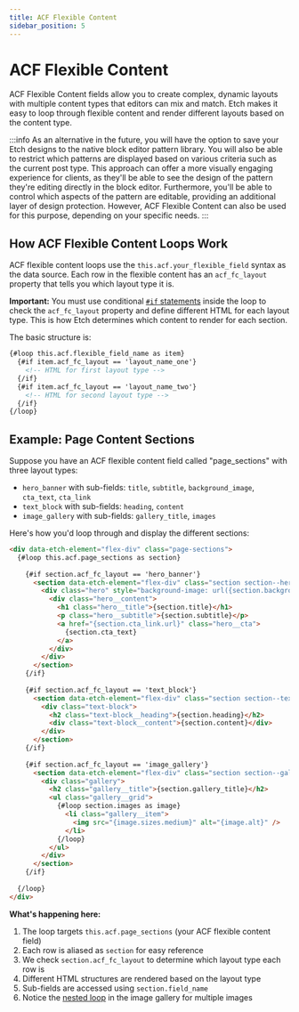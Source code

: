 ```yaml
---
title: ACF Flexible Content
sidebar_position: 5
---
```


# ACF Flexible Content

ACF Flexible Content fields allow you to create complex, dynamic layouts with multiple content types that editors can mix and match. Etch makes it easy to loop through flexible content and render different layouts based on the content type.

:::info
As an alternative in the future, you will have the option to save your Etch designs to the native block editor pattern library. You will also be able to restrict which patterns are displayed based on various criteria such as the current post type. This approach can offer a more visually engaging experience for clients, as they'll be able to see the design of the pattern they're editing directly in the block editor. Furthermore, you'll be able to control which aspects of the pattern are editable, providing an additional layer of design protection. However, ACF Flexible Content can also be used for this purpose, depending on your specific needs.
:::

## How ACF Flexible Content Loops Work

ACF flexible content loops use the `this.acf.your_flexible_field` syntax as the data source. Each row in the flexible content has an `acf_fc_layout` property that tells you which layout type it is.

**Important:** You must use conditional [`#if` statements](/conditional-logic/basic-conditions) inside the loop to check the `acf_fc_layout` property and define different HTML for each layout type. This is how Etch determines which content to render for each section.

The basic structure is:
```html
{#loop this.acf.flexible_field_name as item}
  {#if item.acf_fc_layout == 'layout_name_one'}
    <!-- HTML for first layout type -->
  {/if}
  {#if item.acf_fc_layout == 'layout_name_two'}
    <!-- HTML for second layout type -->
  {/if}
{/loop}
```

## Example: Page Content Sections

Suppose you have an ACF flexible content field called "page_sections" with three layout types:
- `hero_banner` with sub-fields: `title`, `subtitle`, `background_image`, `cta_text`, `cta_link`
- `text_block` with sub-fields: `heading`, `content`
- `image_gallery` with sub-fields: `gallery_title`, `images`

Here's how you'd loop through and display the different sections:

```html
<div data-etch-element="flex-div" class="page-sections">
  {#loop this.acf.page_sections as section}
    
    {#if section.acf_fc_layout == 'hero_banner'}
      <section data-etch-element="flex-div" class="section section--hero">
        <div class="hero" style="background-image: url({section.background_image.url});">
          <div class="hero__content">
            <h1 class="hero__title">{section.title}</h1>
            <p class="hero__subtitle">{section.subtitle}</p>
            <a href="{section.cta_link.url}" class="hero__cta">
              {section.cta_text}
            </a>
          </div>
        </div>
      </section>
    {/if}
    
    {#if section.acf_fc_layout == 'text_block'}
      <section data-etch-element="flex-div" class="section section--text">
        <div class="text-block">
          <h2 class="text-block__heading">{section.heading}</h2>
          <div class="text-block__content">{section.content}</div>
        </div>
      </section>
    {/if}
    
    {#if section.acf_fc_layout == 'image_gallery'}
      <section data-etch-element="flex-div" class="section section--gallery">
        <div class="gallery">
          <h2 class="gallery__title">{section.gallery_title}</h2>
          <ul class="gallery__grid">
            {#loop section.images as image}
              <li class="gallery__item">
                <img src="{image.sizes.medium}" alt="{image.alt}" />
              </li>
            {/loop}
          </ul>
        </div>
      </section>
    {/if}
    
  {/loop}
</div>
```

**What's happening here:**
1. The loop targets `this.acf.page_sections` (your ACF flexible content field)
2. Each row is aliased as `section` for easy reference
3. We check `section.acf_fc_layout` to determine which layout type each row is
4. Different HTML structures are rendered based on the layout type
5. Sub-fields are accessed using `section.field_name`
6. Notice the [nested loop](/loops/nested-loops) in the image gallery for multiple images